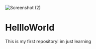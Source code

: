![Screenshot (2)](https://user-images.githubusercontent.com/25706846/172027140-b7511a23-f73b-4614-977d-20e538053564.png)
# HellloWorld
This is my first repository! im just learning
